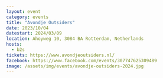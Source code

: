 ```yaml
---
layout: event
category: events
title: "Avondje Outsiders"
date: 2023/10/04
datestart: 2024/03/09
location: Ahoyweg 10, 3084 BA Rotterdam, Netherlands
hosts:
  - b2s
tickets: https://www.avondjeoutsiders.nl/
facebook: https://www.facebook.com/events/307747625309489
image: /assets/img/events/avondje-outsiders-2024.jpg
---
```

